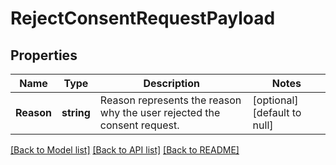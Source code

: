 # RejectConsentRequestPayload

## Properties
Name | Type | Description | Notes
------------ | ------------- | ------------- | -------------
**Reason** | **string** | Reason represents the reason why the user rejected the consent request. | [optional] [default to null]

[[Back to Model list]](../README.md#documentation-for-models) [[Back to API list]](../README.md#documentation-for-api-endpoints) [[Back to README]](../README.md)


